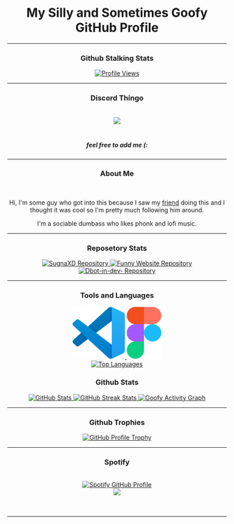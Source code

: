 <div align="center">

# My Silly and Sometimes Goofy GitHub Profile

<hr style="page-break-after: always; border-color: #98FF98;">

### Github Stalking Stats

<a href="https://www.youtube.com/watch?v=dQw4w9WgXcQ">
  <img src="https://komarev.com/ghpvc/?username=SugnaXD" alt="Profile Views">
</a>


<hr style="page-break-after: always; border-color: #98FF98;">

### Discord Thingo 

</br>
<a href="https://discord.gg/EzaaMcQahq">
<img src="https://discord.c99.nl/widget/theme-3/603554299485880331.png">
</a>
<br>
</br>

##### feel free to add me  (:

<hr style="page-break-after: always; border-color: #98FF98;">

### About Me
</br>

<p>Hi, I'm some guy who got into this because I saw my <a href="https://github.com/Kathund">friend</a> doing this and I thought it was cool so I'm pretty much following him around.</p>
<p>I'm a sociable dumbass who likes phonk and lofi music.</p>

<hr style="page-break-after: always; border-color: #98FF98;">

### Reposetory Stats
<a href="https://github.com/SugnaXD/SugnaXD">
  <img src="https://github-readme-stats.vercel.app/api/pin/?username=SugnaXD&repo=SugnaXD&theme=midnight-purple&hide_border=true" alt="SugnaXD Repository">
</a>
<a href="https://github.com/SugnaXD/funnywebsite">
  <img src="https://github-readme-stats.vercel.app/api/pin/?username=SugnaXD&repo=funnywebsite&theme=midnight-purple&hide_border=true" alt="Funny Website Repository">
</a>
<a href="https://github.com/SugnaXD/Dbot-in-dev-">
  <img src="https://github-readme-stats.vercel.app/api/pin/?username=SugnaXD&repo=Dbot-in-dev-&theme=midnight-purple&hide_border=true" alt="Dbot-in-dev- Repository">
</a>
<hr style="page-break-after: always; border-color: #98FF98;">

### Tools and Languages
  <a href="https://code.visualstudio.com/">
    <img src="https://github.com/SugnaXD/SugnaXD/blob/main/assests/icons/visual_studio_code.png?raw=true" alt="Visual Studio Code" width="120" height="120">
  </a>
  <a href="https://www.figma.com/">
    <img src="https://github.com/SugnaXD/SugnaXD/blob/main/assests/icons/Figma-Icon.png" alt="Figma" width="80" height="120">
  </a>

<div>
  <a href="https://en.wikipedia.org/wiki/Pie_chart">
    <img src="https://github-readme-stats.vercel.app/api/top-langs/?username=anuraghazra&layout=pie" alt="Top Languages">
  </a>
</div>

### Github Stats
<a href="https://simple.wikipedia.org/wiki/Grade_(education)">
  <img src="https://github-readme-stats.vercel.app/api?username=SugnaXD&show_icons=true&theme=midnight-purple&hide_border=true" alt="GitHub Stats">
</a>
<a href="https://www.urbandictionary.com/define.php?term=Streak">
  <img src="https://streak-stats.demolab.com?user=SugnaXD&theme=midnight-purple&hide_border=true&date_format=M%20j%5B%2C%20Y%5D&mode=weekly)](https://git.io/streak-stats" alt="GitHub Streak Stats">
</a>
<a href="https://en.wikipedia.org/wiki/Graph_(discrete_mathematics)">
  <img src="https://github-readme-activity-graph.vercel.app/graph?username=SugnaXD&custom_title=Goofy%20Activity%20Graph&bg_color=000000&color=BB29BB&line=9B26B6&point=A629C2&hide_border=true" alt="Goofy Activity Graph"> 
  </a>
<hr style="page-break-after: always; border-color: #98FF98;">

  
### Github Trophies
<a href="https://en.wiktionary.org/wiki/trophy">
  <img src="https://github-profile-trophy.vercel.app/?username=SugnaXD&theme=discord&no-frame=true&no-bg=false&margin-w=4" alt="GitHub Profile Trophy">
</a>

<hr style="page-break-after: always; border-color: #98FF98;">

### Spotify
<p>
</br>

<a href="https://spotify-github-profile.vercel.app/api/view?uid=ejfdth0l196xx1krf2ufbwim0&redirect=true">
  <img src="https://spotify-github-profile.vercel.app/api/view?uid=ejfdth0l196xx1krf2ufbwim0&cover_image=true&theme=default&show_offline=false&background_color=121212&interchange=false&bar_color=98ff98" alt="Spotify GitHub Profile">
</a>
<br>
<img src="https://spotify-recently-played-readme.vercel.app/api?user=ejfdth0l196xx1krf2ufbwim0&count=3">
</p>
<br>
<hr style="page-break-after: always; border-color: #98FF98;">
</div>
